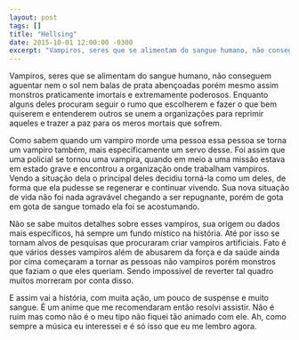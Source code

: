 ```yaml
---
layout: post
tags: []
title: "Hellsing"
date: 2015-10-01 12:00:00 -0300
excerpt: "Vampiros, seres que se alimentam do sangue humano, não conseguem aguentar nem o sol nem balas de prata abençoadas porém mesmo assim monstros praticamente imortais e extremamente poderosos."
---
```


Vampiros, seres que se alimentam do sangue humano, não conseguem aguentar nem o sol nem balas de prata abençoadas porém mesmo assim monstros praticamente imortais e extremamente poderosos. Enquanto alguns deles procuram seguir o rumo que escolherem e fazer o que bem quiserem e entenderem outros se unem a organizações para reprimir aqueles e trazer a paz para os meros mortais que sofrem.

Como sabem quando um vampiro morde uma pessoa essa pessoa se torna um vampiro também, mais especificamente um servo desse. Foi assim que uma policial se tornou uma vampira, quando em meio a uma missão estava em estado grave e encontrou a organização onde trabalham vampiros. Vendo a situação dela o principal deles decidiu torná-la como um deles, de forma que ela pudesse se regenerar e continuar vivendo. Sua nova situação de vida não foi nada agravável chegando a ser repugnante, porém de gota em gota de sangue tomado ela foi se acostumando.

Não se sabe muitos detalhes sobre esses vampiros, sua origem ou dados mais específicos, há sempre um fundo místico na história. Até por isso se tornam alvos de pesquisas que procuraram criar vampiros artificiais. Fato é que vários desses vampiros além de abusarem da força e da saúde ainda por cima começaram a tornar as pessoas não vampiros porém monstros que faziam o que eles queriam. Sendo impossível de reverter tal quadro muitos morreram por conta disso.

E assim vai a história, com muita ação, um pouco de suspense e muito sangue. É um anime que me recomendaram então resolvi assistir. Não é ruim mas como não é o meu tipo não fiquei tão animado com ele. Ah, como sempre a música eu interessei e é só isso que eu me lembro agora.
